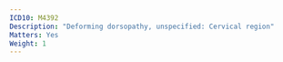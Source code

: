 ```yaml
---
ICD10: M4392
Description: "Deforming dorsopathy, unspecified: Cervical region"
Matters: Yes
Weight: 1
---
```


